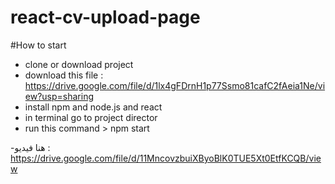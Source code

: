 # react-cv-upload-page

#How to start
- clone or download project
- download this file : https://drive.google.com/file/d/1lx4gFDrnH1p77Ssmo81cafC2fAeia1Ne/view?usp=sharing
- install npm and node.js and react
- in terminal go to project director 
- run this command > npm start

-هنا فيديو : https://drive.google.com/file/d/11MncovzbuiXByoBlK0TUE5Xt0EtfKCQB/view 
